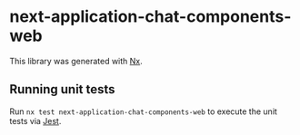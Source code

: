 # next-application-chat-components-web

This library was generated with [Nx](https://nx.dev).

## Running unit tests

Run `nx test next-application-chat-components-web` to execute the unit tests via [Jest](https://jestjs.io).
